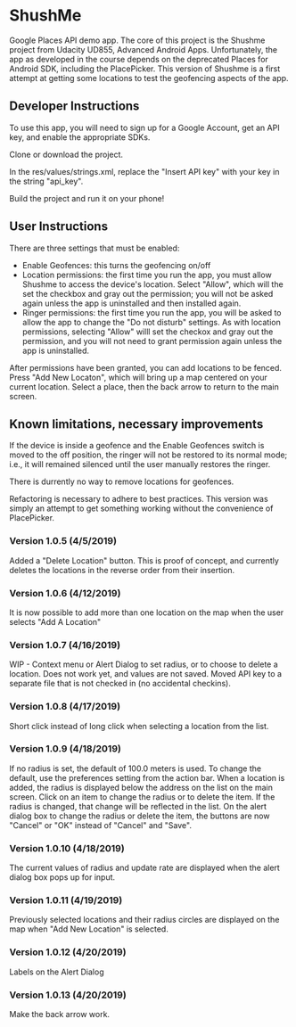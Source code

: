 # ShushMe
Google Places API demo app. The core of this project is the Shushme project from Udacity UD855, Advanced Android Apps. Unfortunately, the app as developed in the course depends on the deprecated Places for Android SDK, including the PlacePicker. This version of Shushme is a first attempt at getting some locations to test the geofencing aspects of the app.

## Developer Instructions

To use this app, you will need to sign up for a Google Account, get an API key, and enable the appropriate SDKs.

Clone or download the project.

In the res/values/strings.xml, replace the "Insert API key" with your key in the string "api_key".

Build the project and run it on your phone!

## User Instructions

There are three settings that must be enabled:
- Enable Geofences: this turns the geofencing on/off
- Location permissions: the first time you run the app, you must allow Shushme to access the device's location. Select "Allow", which will the set the checkbox and gray out the permission; you will not be asked again unless the app is uninstalled and then installed again.
- Ringer permissions: the first time you run the app, you will be asked to allow the app to change the "Do not disturb" settings. As with location permissions, selecting "Allow" willl set the checkox and gray out the permission, and you will not need to grant permission again unless the app is uninstalled.

After permissions have been granted, you can add locations to be fenced. Press "Add New Locaton", which will bring up a map centered on your current location. Select a place, then the back arrow to return to the main screen.

## Known limitations, necessary improvements

If the device is inside a geofence and the Enable Geofences switch is moved to the off position, the ringer will not be restored to its normal mode; i.e., it will remained silenced until the user manually restores the ringer.

There is durrently no way to remove locations for geofences.

Refactoring is necessary to adhere to best practices. This version was simply an attempt to get something working without the convenience of PlacePicker.

### Version 1.0.5 (4/5/2019)

Added a "Delete Location" button. This is proof of concept, and currently deletes the locations in the reverse order from their insertion.

### Version 1.0.6 (4/12/2019)

It is now possible to add more than one location on the map when the user selects "Add A Location"

### Version 1.0.7 (4/16/2019)

WIP - Context menu or Alert Dialog to set radius, or to choose to delete a location. Does not work yet, and values are not saved.
Moved API key to a separate file that is not checked in (no accidental checkins).

### Version 1.0.8 (4/17/2019)

Short click instead of long click when selecting a location from the list.

### Version 1.0.9 (4/18/2019)

If no radius is set, the default of 100.0 meters is used. To change the default, use the preferences setting from the action bar.
When a location is added, the radius is displayed below the address on the list on the main screen.
Click on an item to change the radius or to delete the item. If the radius is changed, that change will be reflected in the list.
On the alert dialog box to change the radius or delete the item, the buttons are now "Cancel" or "OK" instead of "Cancel" and "Save".

### Version 1.0.10 (4/18/2019)

The current values of radius and update rate are displayed when the alert dialog box pops up for input.

### Version 1.0.11 (4/19/2019)

Previously selected locations and their radius circles are displayed on the map when "Add New Location" is selected.

### Version 1.0.12 (4/20/2019)

Labels on the Alert Dialog

### Version 1.0.13 (4/20/2019)

Make the back arrow work.